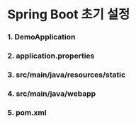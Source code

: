 # Spring Boot 초기 설정
### 1. DemoApplication
### 2. application.properties
### 3. src/main/java/resources/static
### 4. src/main/java/webapp
### 5. pom.xml